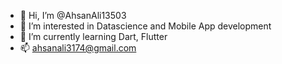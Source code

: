 - 👋 Hi, I’m @AhsanAli13503
- 👀 I’m interested in Datascience and Mobile App development
- 🌱 I’m currently learning Dart, Flutter
- 📫 ahsanali3174@gmail.com

<!---
AhsanAli13503/AhsanAli13503 is a ✨ special ✨ repository because its `README.md` (this file) appears on your GitHub profile.
You can click the Preview link to take a look at your changes.
--->
